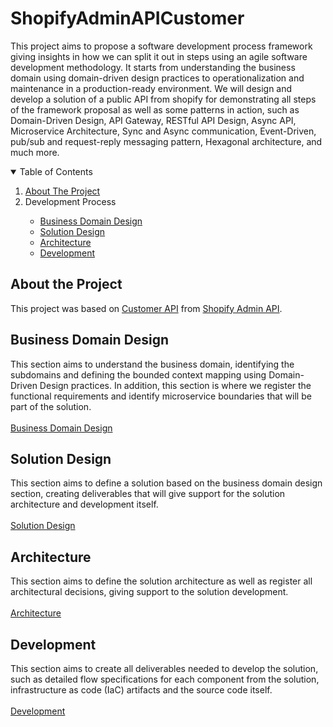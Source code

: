# ShopifyAdminAPICustomer
This project aims to propose a software development process framework giving insights in how we can split it out in steps using an agile software development methodology. It starts from understanding the business domain using domain-driven design practices to operationalization and maintenance in a production-ready environment. We will design and develop a solution of a public API from shopify for demonstrating all steps of the framework proposal as well as some patterns in action, such as Domain-Driven Design, API Gateway, RESTful API Design, Async API, Microservice Architecture, Sync and Async communication, Event-Driven, pub/sub and request-reply messaging pattern, Hexagonal architecture, and much more.<br>

<!-- TABLE OF CONTENTS -->
<details open="open">
  <summary>Table of Contents</summary>
  <ol>
    <li>
      <a href="#about-the-project">About The Project</a>
    </li>
    <li>
       <a>Development Process</a>
    </li>
    <ul>
      <li>
        <a href="#business-domain-design">Business Domain Design</a>
      </li>
      <li>
        <a href="#solution-design">Solution Design</a>
      </li>
      <li>
        <a href="#architecture">Architecture</a>
      </li>
	  <li>
        <a href="#development">Development</a>
      </li>
    </ul>
  </ol>
</details>

## About the Project

This project was based on <a href="https://shopify.dev/api/admin-rest/2021-07/resources/customer">Customer API</a> from <a href="https://shopify.dev/api/admin">Shopify Admin API</a>.

## Business Domain Design

This section aims to understand the business domain, identifying the subdomains and defining the bounded context mapping using Domain-Driven Design practices. In addition, this section is where we register the functional requirements and identify microservice boundaries that will be part of the solution.
<br><br>[Business Domain Design](business-domain-design/business-domain-design.md)

## Solution Design

This section aims to define a solution based on the business domain design section, creating deliverables that will give support for the solution architecture and development itself.
<br><br>[Solution Design](solution-design/solution-design.md)

## Architecture

This section aims to define the solution architecture as well as register all architectural decisions, giving support to the solution development.
<br><br>[Architecture](architecture/architecture.md)

## Development

This section aims to create all deliverables needed to develop the solution, such as detailed flow specifications for each component from the solution, infrastructure as code (IaC) artifacts and the source code itself.
<br><br>[Development](development/development.md)


